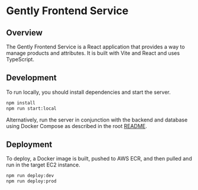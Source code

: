 # Gently Frontend Service

## Overview

The Gently Frontend Service is a React application that provides a way to manage products and attributes. It is built with Vite and React and uses TypeScript.

## Development

To run locally, you should install dependencies and start the server.

```bash
npm install
npm run start:local
```

Alternatively, run the server in conjunction with the backend and database using Docker Compose as described in the root [README](../README.md).

## Deployment

To deploy, a Docker image is built, pushed to AWS ECR, and then pulled and run in the target EC2 instance.

```bash
npm run deploy:dev
npm run deploy:prod
```
